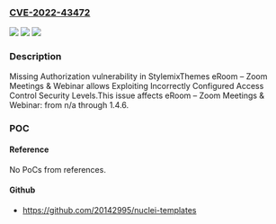 ### [CVE-2022-43472](https://cve.mitre.org/cgi-bin/cvename.cgi?name=CVE-2022-43472)
![](https://img.shields.io/static/v1?label=Product&message=eRoom%20%E2%80%93%20Zoom%20Meetings%20%26%20Webinar&color=blue)
![](https://img.shields.io/static/v1?label=Version&message=n%2Fa&color=blue)
![](https://img.shields.io/static/v1?label=Vulnerability&message=CWE-862%20Missing%20Authorization&color=brighgreen)

### Description

Missing Authorization vulnerability in StylemixThemes eRoom – Zoom Meetings & Webinar allows Exploiting Incorrectly Configured Access Control Security Levels.This issue affects eRoom – Zoom Meetings & Webinar: from n/a through 1.4.6.

### POC

#### Reference
No PoCs from references.

#### Github
- https://github.com/20142995/nuclei-templates

